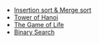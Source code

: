- [Insertion sort & Merge sort](./sorting.py)
- [Tower of Hanoi](./tower_of_hanoi.py)
- [The Game of Life](./game_of_life.py)
- [Binary Search](./binary_search.py)

